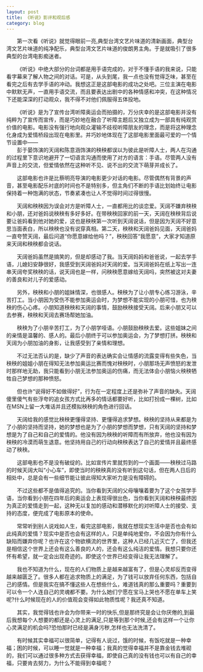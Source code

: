 ```yaml
---
layout: post
title: 《听说》影评和观后感
category: blog
---
```


&#8195;&#8195;第一次看《听说》就觉得眼前一亮,典型台湾文艺片味道的清新画面，典型台湾文艺片味道的纯净配乐，典型台湾文艺片味道的俊朗男主角。于是就吸引了很多典型的台湾电影痴迷者。  

&#8195;&#8195;《听说》中绝大部分的台词都是用手语完成的，对于不懂手语的我来说，只能看字幕来了解人物之间的对话。可是，从头到尾，我一点也没有觉得乏味，甚至在看完之后有去学手语的冲动。我想这正是这部电影的成功之处吧。三位主演在电影中默默无声，一直用手语交流，而且要表达出剧中的各种情感和冲突，在这种情况下还能深深的打动观众，我不得不对他们佩服得五体投地。  
 
&#8195;&#8195;《听说》是为了宣传台湾听障奥运会而拍摄的，万分庆幸的是这部电影并没有纯粹为了宣传而宣传，而是巧妙地在融合了听障主题后又独立成为一部具有纯观赏价值的电影。电影没有强行地向观众灌输不歧视听障朋友的理念，而是将这种理念化身成为爱情桥段出现在电影里。并巧妙地体现在了这部电影里面最可爱的一个情节设置中——   
&#8195;&#8195;彭于晏饰演的天阔和陈意涵饰演的秧秧都误以为彼此是听障人士，两人在沟通的过程里下意识地避开了一切语言沟通而使用了对方的语言：手语。尽管两人没有声音上的交流，但爱情依然在这种听不见、说不出的交流下萌芽并成长了。  

&#8195;&#8195;这部电影也许是比蔡明亮导演的电影更少对话的电影。尽管偶然有背景的声音，甚至电影配乐衬底的时间也不是特别多，但主角们不断的手语比划始终让电影保持着一种饱满的状态，节奏紧凑也让人不觉得时间过得很慢。  

&#8195;&#8195;天阔和秧秧因为误会对方是听障人士，一直都用比的谈恋爱。天阔不嫌弃秧秧和小朋，还对爸妈说秧秧有多好多好。在带秧秧回家的前一天，天阔在秧秧背后说要让爸妈看到他对她的爱，这也是秧秧第一次听到天阔说话，但是因为天阔不好意思当面表白，所以秧秧也没有说穿真相。第二天，秧秧和天阔爸妈见面，天阔爸妈一直夸赞天阔，最后问道“你愿意嫁给他吗？”，秧秧回答“我愿意”，大家才知道原来天阔和秧秧都会说话。  

&#8195;&#8195;天阔爸妈虽然是搞笑的，但是却感动了我。当天阔妈妈和爸爸说，一起去学手语，儿媳妇安静很好，我感受到天阔爸妈对天阔的爱。当天阔爸妈在纸上写出一连串天阔夸奖秧秧的话，说天阔也是一样，问秧秧愿意嫁给天阔吗，突然被这对夫妻的善良和对儿子的爱感动。  

&#8195;&#8195;另外，秧秧和小朋的姐妹情深，也很感人。秧秧为了让小朋专心练习游泳，辛苦打工。当小朋因为受伤不能参加奥运会时，为梦想不能实现的小朋可惜，也为秧秧的伤心心疼。小朋知道秧秧和天阔的事情，鼓励秧秧接受天阔。后来小朋又可以去参赛，秧秧和天阔去赛场帮她加油。  

&#8195;&#8195;秧秧为了小朋辛苦打工，为了小朋学哑语。小朋鼓励秧秧去爱。这些姐妹之间的亲情是温馨的、感人的。最后小朋终于可以参加奥运会，为了梦想打拼。秧秧和天阔为小朋加油的身影，让我感受到了亲情和理想。   

&#8195;&#8195;不过无法否认的是，缺少了声音的表达确实会让情感的流露变得有些失色，当秧秧的姐姐小朋在得知无法参加奥运比赛而愧对秧秧时，小朋那场无声愤怒的发泄时那样地无助，我只能看到小朋无法参加奥运的伤痛，而无法体会小朋恼火秧秧牺牲自己梦想的那种愤怒。   

&#8195;&#8195;但也许“说得好不如做得好”，行为在一定程度上还是弥补了声音的缺失。天阔傻里傻气有些浮夸的追女孩方式比再多的情话都要好听，比如打扮成一棵树，比如在MSN上留一大堆话并且还模拟秧秧的角色进行回话。   

&#8195;&#8195;天阔给我的感觉比秧秧更懂得坚持、更懂得追求梦想。秧秧的坚持从来都是为了小朋的坚持而坚持，她的梦想也是为了小朋的梦想而梦想，只有天阔的坚持和梦想是为了自己和自己的爱情的。他没有因为秧秧的听障而有所放弃，他也没有因为秧秧的冷漠而萌生退意。他坚持用自己的行动向秧秧表达了自己的爱情并且最终感动了秧秧。   

&#8195;&#8195;这部电影也不是没有破绽的。比如宣传片里就剪到的一个画面——秧秧过马路的时候天阔大叫“小心车”，即使当时的秧秧真的没有听到这句话，但在两人日后的相处中，总是会有一些细节能让彼此得知大家听力是没有障碍的。  
 
&#8195;&#8195;不过这些都不是值得追究的。当你看到天阔的父母嚷嚷着要为了这个女孩学手语，当你看到小朋在四年后的奥运会上表现得很出色，当你看到天阔和秧秧最终因为真正的爱情走到一起，这种无以复加的感动和潜移默化的对听障人士的接受、支持的态度，便完成了电影原本的使命。    

&#8195;&#8195;常常听到别人说戏如人生，看完这部电影，我就在想现实生活中是否也会有如此纯真的爱情？现实中是否也会有这样的人，只是单纯地爱你，不会因为你有什么缺陷而嫌弃你呢？也许在这个物欲横流的世界里，这种人已经几近灭亡了，但我还是相信这个世界上还会有这么善良的人的，还会有这么纯洁的爱情。我想只要你还怀有希望，就一定会出现奇迹的。即使这个世界已经变得让我无法理解了。   

&#8195;&#8195;我也不知道为什么，现在的人们物质上是越来越富有了，但是心灵却反而变得越来越匮乏了。很多人都在追求物质上的满足，为了钱可以放弃任何东西，包括自己的感情。但是我实在搞不懂这些人在想些什么，难道钱真的那么重要吗？重要到可以令一个人连自己的灵魂都不要。为什么她们宁愿在宝马上哭也不愿在单车上笑呢?什么时候现在的人的价值观会变得如此物质性呢？我还真不知道。   

&#8195;&#8195;其实，我觉得钱也许会为你带来一时的快乐,但是那终究是会让你厌倦的,到最后我想每个人想要的都还是心灵上的满足,只是等到那个时候,还会有这样一个让你心灵满足的机会吗?恐怕那时已经是满身污秽,怎样也无法洗清了。   

&#8195;&#8195;有时候其实幸福可以很简单，记得有人说过，饿的时候，有饭吃就是一种幸福；困的时候，可以睡一觉就是一种幸福；我真的觉得幸福并不是靠金钱去堆砌的，我们可以通过很多种方式去获得幸福，即使自己真的没有钱也可以有自己的幸福，只要肯去努力，为什么不能得到幸福呢？   

